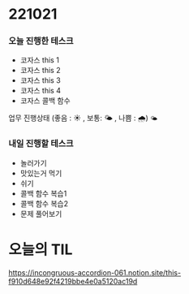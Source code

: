 # 221021

### 오늘 진행한 테스크

- 코자스 this 1
- 코자스 this 2
- 코자스 this 3
- 코자스 this 4
- 코자스 콜백 함수

업무 진행상태 (좋음 : ☀ , 보통: 🌤 , 나쁨 : 🌧)
`🌤`

### 내일 진행할 테스크

- 놀러가기
- 맛있는거 먹기
- 쉬기
- 콜백 함수 복습1
- 콜백 함수 복습2
- 문제 풀어보기

# 오늘의 TIL

https://incongruous-accordion-061.notion.site/this-f910d648e92f4219bbe4e0a5120ac19d
